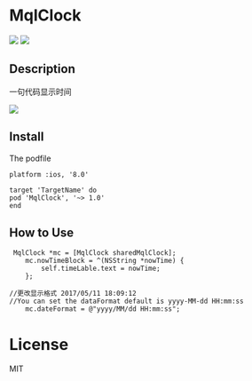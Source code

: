 # MqlClock
![](https://img.shields.io/github/license/mashape/apistatus.svg)
![](https://img.shields.io/badge/pod-v1.0-yellowgreen.svg)


## Description

一句代码显示时间

![](http://o9rpnyegw.bkt.clouddn.com/MqlClockImg.gif)

## Install
The podfile   

```
platform :ios, '8.0'

target 'TargetName' do
pod 'MqlClock', '~> 1.0'
end
```


## How to Use

```
 MqlClock *mc = [MqlClock sharedMqlClock];
    mc.nowTimeBlock = ^(NSString *nowTime) {
        self.timeLable.text = nowTime;
    };

```

```
//更改显示格式 2017/05/11 18:09:12
//You can set the dataFormat default is yyyy-MM-dd HH:mm:ss
	mc.dateFormat = @"yyyy/MM/dd HH:mm:ss";
```

# License
MIT